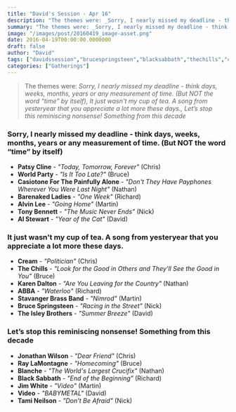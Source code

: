 ```yaml
---
title: "David's Session - Apr 16"
description: "The themes were: _Sorry, I nearly missed my deadline - think days, weeks, months, years or any measurement of time. (But NOT the word “time” by itself), It just wasn't my cup of tea. A song from yesteryear that you appreciate a lot more these days., Let’s stop this reminiscing nonsense! Something from this decade_"
summary: "The themes were: _Sorry, I nearly missed my deadline - think days, weeks, months, years or any measurement of time. (But NOT the word “time” by itself), It just wasn't my cup of tea. A song from yesteryear that you appreciate a lot more these days., Let’s stop this reminiscing nonsense! Something from this decade_"
image: "/images/post/20160419_image-asset.png"
date: 2016-04-19T00:00:00.0000000
draft: false
author: "David"
tags: ["davidssession","brucespringsteen","blacksabbath","thechills","cream","tonybennett","jimwhite","tamineilson","jonathanwilson","alstewart","worldparty","karendalton","raylamontagne","abba","video","blanche","alvinlee","patsycline","barenakedladies","theisleybrothers","stavangerbrassband","casiotoneforthepainfullyalone"]
categories: ["Gatherings"]
---
```

> The themes were: _Sorry, I nearly missed my deadline - think days, weeks, months, years or any measurement of time. (But NOT the word “time” by itself), It just wasn't my cup of tea. A song from yesteryear that you appreciate a lot more these days., Let’s stop this reminiscing nonsense! Something from this decade_
### Sorry, I nearly missed my deadline - think days, weeks, months, years or any measurement of time. (But NOT the word “time” by itself)
- **Patsy Cline** - _"Today, Tomorrow, Forever"_ (Chris)
- **World Party** - _"Is It Too Late?"_ (Bruce)
- **Casiotone For The Painfully Alone** - _"Don't They Have Payphones Wherever You Were Last Night"_ (Nathan)
- **Barenaked Ladies** - _"One Week"_ (Richard)
- **Alvin Lee** - _"Going Home"_ (Martin)
- **Tony Bennett** - _"The Music Never Ends"_ (Nick)
- **Al Stewart** - _"Year of the Cat"_ (David)
### It just wasn't my cup of tea. A song from yesteryear that you appreciate a lot more these days.
- **Cream** - _"Politician"_ (Chris)
- **The Chills** - _"Look for the Good in Others and They'll See the Good in You"_ (Bruce)
- **Karen Dalton** - _"Are You Leaving for the Country"_ (Nathan)
- **ABBA** - _"Waterloo"_ (Richard)
- **Stavanger Brass Band** - _"Nimrod"_ (Martin)
- **Bruce Springsteen** - _"Racing in the Street"_ (Nick)
- **The Isley Brothers** - _"Summer Breeze"_ (David)
### Let’s stop this reminiscing nonsense! Something from this decade
- **Jonathan Wilson** - _"Dear Friend"_ (Chris)
- **Ray LaMontagne** - _"Homecoming"_ (Bruce)
- **Blanche** - _"The World's Largest Crucifix"_ (Nathan)
- **Black Sabbath** - _"End of the Beginning"_ (Richard)
- **Jim White** - _"Video"_ (Martin)
- **Video** - _"BABYMETAL"_ (David)
- **Tami Neilson** - _"Don't Be Afraid"_ (Nick)
